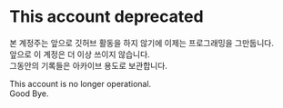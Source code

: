  # This account deprecated
본 계정주는 앞으로 깃허브 활동을 하지 않기에 이제는 프로그래밍을 그만둡니다.   
앞으로 이 계정은 더 이상 쓰이지 않습니다.   
그동안의 기록들은 아카이브 용도로 보관합니다.


This account is no longer operational.   
Good Bye.

